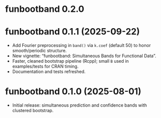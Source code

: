 # funbootband 0.2.0

# funbootband 0.1.1 (2025-09-22)

- Add Fourier preprocessing in `band()` via `k.coef` (default 50) to honor smooth/periodic structure.
- New vignette: “funbootband: Simultaneous Bands for Functional Data”.
- Faster, cleaned bootstrap pipeline (Rcpp); small `B` used in examples/tests for CRAN timing.
- Documentation and tests refreshed.

# funbootband 0.1.0 (2025-08-01)

- Initial release: simultaneous prediction and confidence bands with clustered bootstrap.
